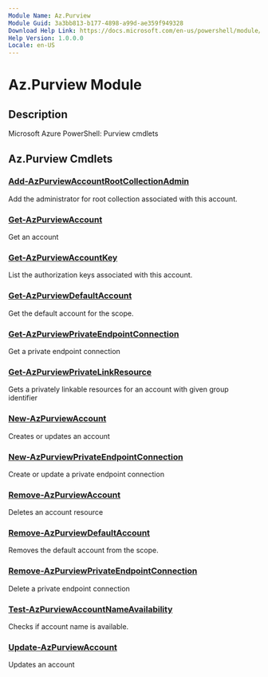 ```yaml
---
Module Name: Az.Purview
Module Guid: 3a3bb813-b177-4898-a99d-ae359f949328
Download Help Link: https://docs.microsoft.com/en-us/powershell/module/az.purview
Help Version: 1.0.0.0
Locale: en-US
---
```


# Az.Purview Module
## Description
Microsoft Azure PowerShell: Purview cmdlets

## Az.Purview Cmdlets
### [Add-AzPurviewAccountRootCollectionAdmin](Add-AzPurviewAccountRootCollectionAdmin.md)
Add the administrator for root collection associated with this account.

### [Get-AzPurviewAccount](Get-AzPurviewAccount.md)
Get an account

### [Get-AzPurviewAccountKey](Get-AzPurviewAccountKey.md)
List the authorization keys associated with this account.

### [Get-AzPurviewDefaultAccount](Get-AzPurviewDefaultAccount.md)
Get the default account for the scope.

### [Get-AzPurviewPrivateEndpointConnection](Get-AzPurviewPrivateEndpointConnection.md)
Get a private endpoint connection

### [Get-AzPurviewPrivateLinkResource](Get-AzPurviewPrivateLinkResource.md)
Gets a privately linkable resources for an account with given group identifier

### [New-AzPurviewAccount](New-AzPurviewAccount.md)
Creates or updates an account

### [New-AzPurviewPrivateEndpointConnection](New-AzPurviewPrivateEndpointConnection.md)
Create or update a private endpoint connection

### [Remove-AzPurviewAccount](Remove-AzPurviewAccount.md)
Deletes an account resource

### [Remove-AzPurviewDefaultAccount](Remove-AzPurviewDefaultAccount.md)
Removes the default account from the scope.

### [Remove-AzPurviewPrivateEndpointConnection](Remove-AzPurviewPrivateEndpointConnection.md)
Delete a private endpoint connection

### [Test-AzPurviewAccountNameAvailability](Test-AzPurviewAccountNameAvailability.md)
Checks if account name is available.

### [Update-AzPurviewAccount](Update-AzPurviewAccount.md)
Updates an account

